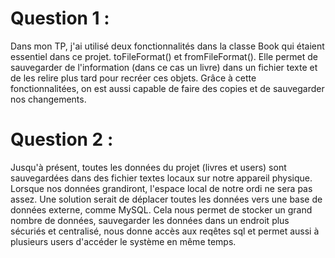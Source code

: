 # Question 1 : 
Dans mon TP, j'ai utilisé deux fonctionnalités dans la classe Book qui étaient essentiel dans ce projet. toFileFormat() et fromFileFormat(). Elle permet de sauvegarder de l'information (dans ce cas un livre) dans un fichier texte et de les relire plus tard pour recréer ces objets. Grâce à cette fonctionnalitées, on est aussi capable de faire des copies et de sauvegarder nos changements.

# Question 2 : 
Jusqu'à présent, toutes les données du projet (livres et users) sont sauvegardées dans des fichier textes locaux sur notre appareil physique. Lorsque nos données grandiront, l'espace local de notre ordi ne sera pas assez. Une solution serait de déplacer toutes les données vers une base de données externe, comme MySQL. Cela nous permet de stocker un grand nombre de données, sauvegarder les données dans un endroit plus sécuriés et centralisé, nous donne accès aux reqêtes sql et permet aussi à plusieurs users d'accéder le système en même temps.